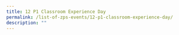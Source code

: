```yaml
---
title: 12 P1 Classroom Experience Day
permalink: /list-of-zps-events/12-p1-classroom-experience-day/
description: ""
---
```

